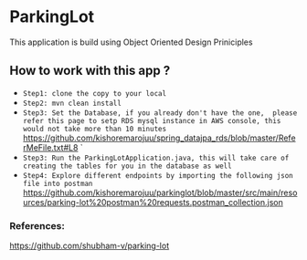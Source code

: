 # ParkingLot
This application is build using Object Oriented Design Priniciples 

## How to work with this app ?
- `Step1: clone the copy to your local ` 
- `Step2: mvn clean install `
- `Step3: Set the Database, if you already don't have the one, 
please refer this page to setp RDS mysql instance in AWS console, this would not take more than 10 minutes `
https://github.com/kishoremarojuu/spring_datajpa_rds/blob/master/ReferMeFile.txt#L8 `
- `Step3: Run the ParkingLotApplication.java, this will take care of creating the tables for you in the database as well `
- `Step4: Explore different endpoints by importing the following json file into postman `
https://github.com/kishoremarojuu/parkinglot/blob/master/src/main/resources/parking-lot%20postman%20requests.postman_collection.json 

### References: 
https://github.com/shubham-v/parking-lot
